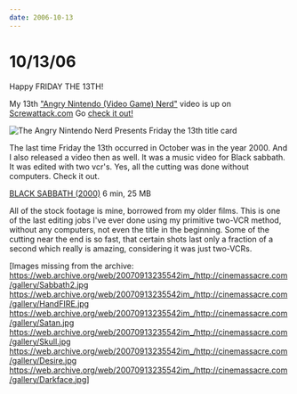 ```yaml
---
date: 2006-10-13
---
```

# 10/13/06

Happy FRIDAY THE 13TH!

My 13th ["Angry Nintendo (Video Game) Nerd"](https://web.archive.org/web/20070913235542/http://cinemassacre.com/Movies/Nes_Nerd.html) video is up on [Screwattack.com](https://web.archive.org/web/20070913235542/http://screwattack.com/) Go [check it out!](https://web.archive.org/web/20070913235542/http://screwattack.com/Flash%20HTML/ANN/Fridaythe13th/Fridaythe13th.html)

![The Angry Nintendo Nerd Presents Friday the 13th title card](https://i.imgur.com/BLNt33E.jpg)

The last time Friday the 13th occurred in October was in the year 2000. And I also released a video then as well. It was a music video for Black sabbath. It was edited with two vcr's. Yes, all the cutting was done without computers. Check it out.

[BLACK SABBATH (2000)](https://web.archive.org/web/20070913235542/http://cinemassacre.com/Movies/086_Black_Sabbath.mpg) 6 min, 25 MB

All of the stock footage is mine, borrowed from my older films. This is one of the last editing jobs I've ever done using my primitive two-VCR method, without any computers, not even the title in the beginning. Some of the cutting near the end is so fast, that certain shots last only a fraction of a second which really is amazing, considering it was just two-VCRs.

[Images missing from the archive:
https://web.archive.org/web/20070913235542im_/http://cinemassacre.com/gallery/Sabbath2.jpg
https://web.archive.org/web/20070913235542im_/http://cinemassacre.com/gallery/HandFIRE.jpg
https://web.archive.org/web/20070913235542im_/http://cinemassacre.com/gallery/Satan.jpg
https://web.archive.org/web/20070913235542im_/http://cinemassacre.com/gallery/Skull.jpg
https://web.archive.org/web/20070913235542im_/http://cinemassacre.com/gallery/Desire.jpg
https://web.archive.org/web/20070913235542im_/http://cinemassacre.com/gallery/Darkface.jpg]